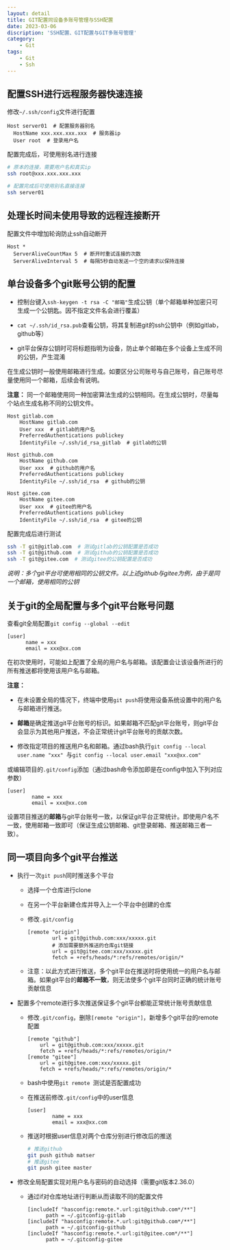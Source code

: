 ```yaml
---
layout: detail
title: GIT配置同设备多账号管理与SSH配置
date: 2023-03-06
discription: 'SSH配置、GIT配置与GIT多账号管理'
category: 
    - Git
tags:
    - Git
    - Ssh
---
```


## 配置SSH进行远程服务器快速连接

修改`~/.ssh/config`文件进行配置

```shell macos
Host server01  # 配置服务器别名
  HostName xxx.xxx.xxx.xxx  # 服务器ip
  User root  # 登录用户名
```

配置完成后，可使用别名进行连接

```bash macos
# 原本的连接，需要用户名和真实ip
ssh root@xxx.xxx.xxx.xxx

# 配置完成后可使用别名直接连接
ssh server01
```

## 处理长时间未使用导致的远程连接断开

配置文件中增加轮询防止ssh自动断开

```shell
Host *
  ServerAliveCountMax 5  # 断开时重试连接的次数
  ServerAliveInterval 5  # 每隔5秒自动发送一个空的请求以保持连接
```

## 单台设备多个git账号公钥的配置

- 控制台键入`ssh-keygen -t rsa -C "邮箱"`生成公钥（单个邮箱单种加密只可生成一个公钥匙。因不指定文件名会进行覆盖）

- `cat ~/.ssh/id_rsa.pub`查看公钥，将其复制进git的ssh公钥中（例如gitlab，github等）

- git平台保存公钥时可将标题指明为设备，防止单个邮箱在多个设备上生成不同的公钥，产生混淆

在生成公钥时一般使用邮箱进行生成。如要区分公司账号与自己账号，自己账号尽量使用同一个邮箱，后续会有说明。

**注意：**
同一个邮箱使用同一种加密算法生成的公钥相同。在生成公钥时，尽量每个站点生成名称不同的公钥文件。

```shell macos
Host gitlab.com
    HostName gitlab.com
    User xxx  # gitlab的用户名
    PreferredAuthentications publickey
    IdentityFile ~/.ssh/id_rsa_gitlab  # gitlab的公钥

Host github.com
    HostName github.com
    User xxx  # github的用户名
    PreferredAuthentications publickey
    IdentityFile ~/.ssh/id_rsa  # github的公钥

Host gitee.com
    HostName gitee.com
    User xxx  # gitee的用户名
    PreferredAuthentications publickey
    IdentityFile ~/.ssh/id_rsa  # gitee的公钥
```

配置完成后进行测试

```bash
ssh -T git@gitlab.com  # 测试gitlab的公钥配置是否成功
ssh -T git@github.com  # 测试github的公钥配置是否成功
ssh -T git@gitee.com  # 测试gitee的公钥配置是否成功
```
*说明：多个git平台可使用相同的公钥文件。以上述github与gitee为例，由于是同一个邮箱，使用相同的公钥*

## 关于git的全局配置与多个git平台账号问题

查看git全局配置`git config --global --edit`

```systemd macos
[user]
      name = xxx
      email = xxx@xx.com
```

在初次使用时，可能如上配置了全局的用户名与邮箱。该配置会让该设备所进行的所有推送都将使用该用户名与邮箱。

**注意：**

- 在未设置全局的情况下，终端中使用`git push`将使用设备系统设置中的用户名与邮箱进行推送。

- **邮箱**是确定推送git平台账号的标识。如果邮箱不匹配git平台账号，则git平台会显示为其他用户推送，不会正常统计git平台账号的贡献次数。

- 修改指定项目的推送用户名和邮箱。通过bash执行`git config --local user.name "xxx" `与`git config --local user.email "xxx@xx.com"`

或编辑项目的`.git/config`添加（通过bash命令添加即是在config中加入下列对应参数）

```systemd macos
[user]
        name = xxx
        email = xxx@xx.com
```

设置项目推送的**邮箱**与git平台账号一致，以保证git平台正常统计。即使用户名不一致，使用邮箱一致即可（保证生成公钥邮箱、git登录邮箱、推送邮箱三者一致）。



## 同一项目向多个git平台推送

- 执行一次`git push`同时推送多个平台

  - 选择一个仓库进行clone

  - 在另一个平台新建仓库并导入上一个平台中创建的仓库

  - 修改`.git/config`

    ```systemd macos
    [remote "origin"]
            url = git@github.com:xxx/xxxxx.git
            # 添加需要额外推送的仓库git链接
            url = git@gitee.com:xxx/xxxxx.git
            fetch = +refs/heads/*:refs/remotes/origin/*
    ```

  - 注意：以此方式进行推送，多个git平台在推送时将使用统一的用户名与邮箱。如果git平台的**邮箱不一致**，则无法使多个git平台同时正确的统计账号贡献信息

- 配置多个remote进行多次推送保证多个git平台都能正常统计账号贡献信息
  
  - 修改`.git/config`，删除`[remote "origin"]`，新增多个git平台的remote配置
  
    ```systemd macos
    [remote "github"]
        url = git@github.com:xxx/xxxxx.git
        fetch = +refs/heads/*:refs/remotes/origin/*
    [remote "gitee"]
        url = git@gitee.com:xxx/xxxxx.git
        fetch = +refs/heads/*:refs/remotes/origin/*
    ```
    
  - bash中使用`git remote `测试是否配置成功
  
  - 在推送前修改`.git/config`中的user信息
  
    ```systemd macos
    [user]
            name = xxx
            email = xxx@xx.com
    ```
  
  - 推送时根据user信息对两个仓库分别进行修改后的推送
  
    ```bash macos
    # 推送github
    git push github matser
    # 推送gitee
    git push gitee master
    ```

- 修改全局配置实现对用户名与密码的自动选择（需要git版本2.36.0）

  - 通过if对仓库地址进行判断从而读取不同的配置文件
  
    ```systemd macos
    [includeIf "hasconfig:remote.*.url:git@github.com*/**"]
          path = ~/.gitconfig-gitlab
    [includeIf "hasconfig:remote.*.url:git@github.com*/**"]
          path = ~/.gitconfig-github
    [includeIf "hasconfig:remote.*.url:git@gitee.com*/**"]
          path = ~/.gitconfig-gitee
    ```
